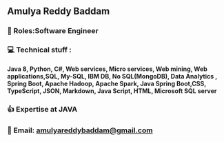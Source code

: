 ## Amulya Reddy Baddam
### 🙋‍ Roles:Software Engineer
### 💻 Technical stuff :
#### Java 8, Python, C#, Web services, Micro services, Web mining, Web applications,SQL, My-SQL, IBM DB, No SQL(MongoDB), Data Analytics , Spring Boot, Apache Hadoop, Apache Spark, Java Spring Boot,CSS, TypeScript, JSON, Markdown, Java Script, HTML,  Microsoft SQL server
### 👍 Expertise at JAVA
### 📧 Email: amulyareddybaddam@gmail.com

